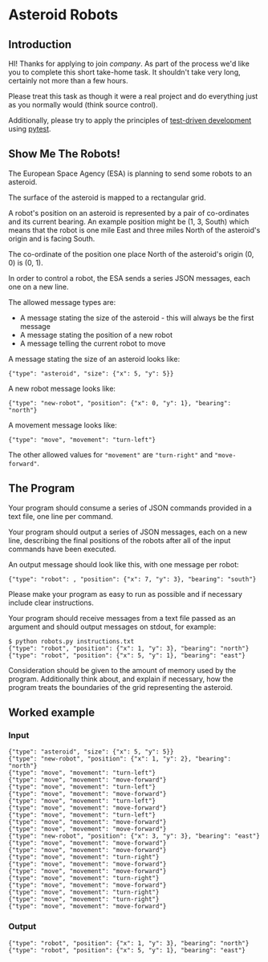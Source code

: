 # Asteroid Robots


## Introduction

HI! Thanks for applying to join _company_. As part of the process we'd like you to complete this short take-home task. It shouldn't take very long, certainly not more than a few hours.

Please treat this task as though it were a real project and do everything just as you normally would (think source control).

Additionally, please try to apply the principles of [test-driven development](https://en.wikipedia.org/wiki/Test-driven_development) using [pytest](https://docs.pytest.org/en/latest/).


## Show Me The Robots!

The European Space Agency (ESA) is planning to send some robots to an asteroid.

The surface of the asteroid is mapped to a rectangular grid.

A robot's position on an asteroid is represented by a pair of co-ordinates and its current bearing. An example position might be (1, 3, South) which means that the robot is one mile East and three miles North of the asteroid's origin and is facing South.

The co-ordinate of the position one place North of the asteroid's origin (0, 0) is (0, 1).

In order to control a robot, the ESA sends a series JSON messages, each one on a new line.

The allowed message types are:

- A message stating the size of the asteroid - this will always be the first message
- A message stating the position of a new robot
- A message telling the current robot to move

A message stating the size of an asteroid looks like:

```{"type": "asteroid", "size": {"x": 5, "y": 5}}```

A new robot message looks like:

```{"type": "new-robot", "position": {"x": 0, "y": 1}, "bearing": "north"}```

A movement message looks like:

```{"type": "move", "movement": "turn-left"}```

The other allowed values for `"movement"` are `"turn-right"` and `"move-forward"`.


## The Program

Your program should consume a series of JSON commands provided in a text file, one line per command.

Your program should output a series of JSON messages, each on a new line, describing the final positions of the robots after all of the input commands have been executed.

An output message should look like this, with one  message per robot:

```{"type": "robot": , "position": {"x": 7, "y": 3}, "bearing": "south"}```

Please make your program as easy to run as possible and if necessary include clear instructions.

Your program should receive messages from a text file passed as an argument and should output messages on stdout, for example:

```
$ python robots.py instructions.txt
{"type": "robot", "position": {"x": 1, "y": 3}, "bearing": "north"}
{"type": "robot", "position": {"x": 5, "y": 1}, "bearing": "east"}

```

Consideration should be given to the amount of memory used by the program. Additionally think about, and explain if necessary, how the program treats the boundaries of the grid representing the asteroid.


## Worked example

### Input

```
{"type": "asteroid", "size": {"x": 5, "y": 5}}
{"type": "new-robot", "position": {"x": 1, "y": 2}, "bearing": "north"}
{"type": "move", "movement": "turn-left"}
{"type": "move", "movement": "move-forward"}
{"type": "move", "movement": "turn-left"}
{"type": "move", "movement": "move-forward"}
{"type": "move", "movement": "turn-left"}
{"type": "move", "movement": "move-forward"}
{"type": "move", "movement": "turn-left"}
{"type": "move", "movement": "move-forward"}
{"type": "move", "movement": "move-forward"}
{"type": "new-robot", "position": {"x": 3, "y": 3}, "bearing": "east"}
{"type": "move", "movement": "move-forward"}
{"type": "move", "movement": "move-forward"}
{"type": "move", "movement": "turn-right"}
{"type": "move", "movement": "move-forward"}
{"type": "move", "movement": "move-forward"}
{"type": "move", "movement": "turn-right"}
{"type": "move", "movement": "move-forward"}
{"type": "move", "movement": "turn-right"}
{"type": "move", "movement": "turn-right"}
{"type": "move", "movement": "move-forward"}
```

### Output

```
{"type": "robot", "position": {"x": 1, "y": 3}, "bearing": "north"}
{"type": "robot", "position": {"x": 5, "y": 1}, "bearing": "east"}
```
